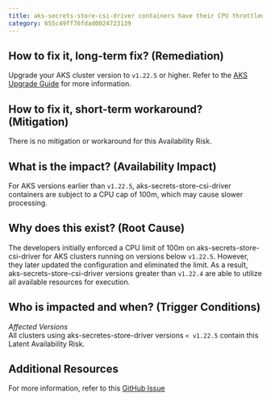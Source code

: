 ```yaml
---
title: aks-secrets-store-csi-driver containers have their CPU throttled on AKS versions less than 1.22.5
category: 655c49ff76fdad0024723139
---
```


## How to fix it, long-term fix? (Remediation)

Upgrade your AKS cluster version to `v1.22.5` or higher. Refer to the [AKS Upgrade Guide](https://learn.microsoft.com/en-us/azure/aks/upgrade-cluster?tabs=azure-cli) for more information.

## How to fix it, short-term workaround? (Mitigation)

There is no mitigation or workaround for this Availability Risk.

## What is the impact? (Availability Impact)

For AKS versions earlier than `v1.22.5`, aks-secrets-store-csi-driver containers are subject to a CPU cap of 100m, which may cause slower processing.

## Why does this exist? (Root Cause)

The developers initially enforced a CPU limit of 100m on aks-secrets-store-csi-driver for AKS clusters running on versions below `v1.22.5`. However, they later updated the configuration and eliminated the limit. As a result, aks-secrets-store-csi-driver versions greater than `v1.22.4` are able to utilize all available resources for execution.

## Who is impacted and when? (Trigger Conditions)

_Affected Versions_  
All clusters using aks-secretes-store-driver versions `< v1.22.5` contain this Latent Availability Risk. 

## Additional Resources

For more information, refer to this [GitHub Issue](https://github.com/Azure/AKS/issues/2972)
